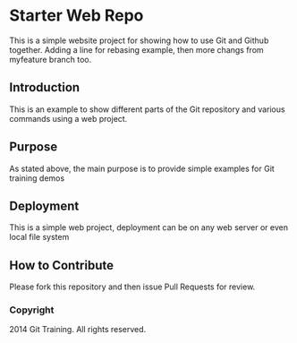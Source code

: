 # Starter Web Repo

This is a simple website project for 
showing how to use Git and Github together. Adding a line for rebasing example, 
then more changs from myfeature branch too.

## Introduction

This is an example to show different parts of the Git 
repository and various commands using a web project. 

## Purpose

As stated above, the main purpose is to 
provide simple examples for Git training demos
## Deployment

This is a simple web project, deployment 
can be on any web server or even local file system

## How to Contribute

Please fork this repository and then issue Pull Requests for review.

### Copyright

2014 Git Training. All rights reserved.